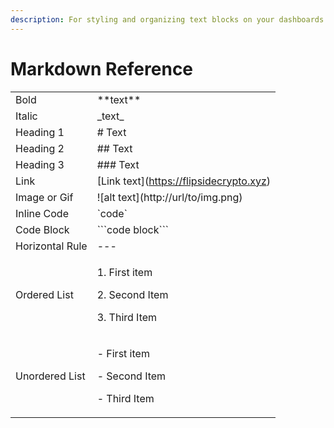 ```yaml
---
description: For styling and organizing text blocks on your dashboards.
---
```


# Markdown Reference

|                 |                                                               |
| --------------- | ------------------------------------------------------------- |
| Bold            | \*\*text\*\*                                                  |
| Italic          | \_text\_                                                      |
| Heading 1       | # Text                                                        |
| Heading 2       | ## Text                                                       |
| Heading 3       | ### Text                                                      |
| Link            | \[Link text]\(https://flipsidecrypto.xyz)                     |
| Image or Gif    | !\[alt text]\(http://url/to/img.png)                          |
| Inline Code     | \`code\`                                                      |
| Code Block      | \`\`\`code block\`\`\`                                        |
| Horizontal Rule | ---                                                           |
| Ordered List    | <p>1. First item</p><p>2. Second Item</p><p>3. Third Item</p> |
| Unordered List  | <p>- First item</p><p>- Second Item</p><p>- Third Item</p>    |
